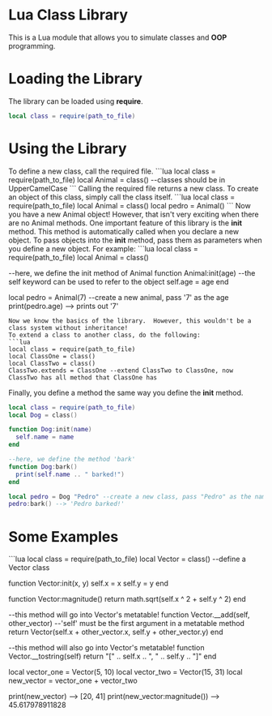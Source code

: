 Lua Class Library
=================

This is a Lua module that allows you to simulate classes and <b>OOP</b> programming.

<h1>Loading the Library</h1>

The library can be loaded using <b>require</b>.
```lua
local class = require(path_to_file)
```

<h1>Using the Library</h1>
To define a new class, call the required file.
```lua
local class = require(path_to_file)
local Animal = class() --classes should be in UpperCamelCase
```
Calling the required file returns a new class.  To create an object of this class, simply call the class itself.
```lua
local class = require(path_to_file)
local Animal = class()
local pedro = Animal()
```
Now you have a new Animal object!  However, that isn't very exciting when there are no Animal methods.  One important feature of this library is the <b>init</b> method.  This method is automatically called when you declare a new object.  To pass objects into the <b>init</b> method, pass them as parameters when you define a new object.  For example:
```lua
local class = require(path_to_file)
local Animal = class()

--here, we define the init method of Animal
function Animal:init(age)
  --the self keyword can be used to refer to the object
  self.age = age
end

local pedro = Animal(7) --create a new animal, pass '7' as the age
print(pedro.age) --> prints out '7'
```
Now we know the basics of the library.  However, this wouldn't be a class system without inheritance!
To extend a class to another class, do the following:
```lua
local class = require(path_to_file)
local ClassOne = class()
local ClassTwo = class()
ClassTwo.extends = ClassOne --extend ClassTwo to ClassOne, now ClassTwo has all method that ClassOne has
```
Finally, you define a method the same way you define the <b>init</b> method.
```lua
local class = require(path_to_file)
local Dog = class()

function Dog:init(name)
  self.name = name
end

--here, we define the method 'bark'
function Dog:bark()
  print(self.name .. " barked!")
end

local pedro = Dog "Pedro" --create a new class, pass "Pedro" as the name argument
pedro:bark() --> 'Pedro barked!'
```
<h1>Some Examples</h1>
```lua
local class = require(path_to_file)
local Vector = class() --define a Vector class

function Vector:init(x, y)
  self.x = x
  self.y = y
end

function Vector:magnitude()
  return math.sqrt(self.x ^ 2 + self.y ^ 2)
end

--this method will go into Vector's metatable!
function Vector.__add(self, other_vector) --'self' must be the first argument in a metatable method
  return Vector(self.x + other_vector.x, self.y + other_vector.y)
end

--this method will also go into Vector's metatable!
function Vector.__tostring(self)
  return "[" .. self.x .. ", " .. self.y .. "]"
end

local vector_one = Vector(5, 10)
local vector_two = Vector(15, 31)
local new_vector = vector_one + vector_two

print(new_vector) --> [20, 41]
print(new_vector:magnitude()) --> 45.617978911828
```
